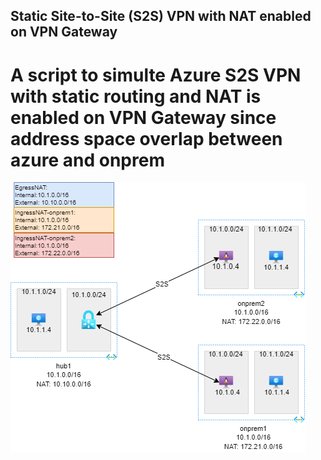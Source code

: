 ## Static Site-to-Site (S2S) VPN with NAT enabled on VPN Gateway
# A script to simulte Azure S2S VPN with static routing and NAT is enabled on VPN Gateway since address space overlap between azure and onprem

![s2s-nat-vpngw.png](/s2s-nat-vpn-gateway/s2s-nat-vpngw.png)
